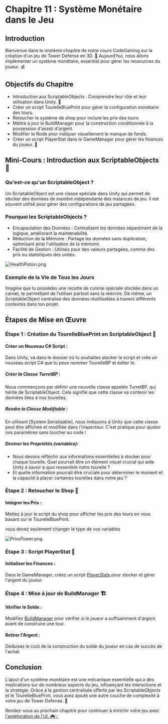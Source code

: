 # Chapitre 11 : Système Monétaire dans le Jeu

## Introduction

Bienvenue dans le onzième chapitre de notre cours CodeGaming sur la création d'un jeu de Tower Defense en 3D. 🚀 Aujourd'hui, nous allons implémenter un système monétaire, essentiel pour gérer les ressources du joueur. 💰

## Objectifs du Chapitre

- Introduction aux ScriptableObjects : Comprendre leur rôle et leur utilisation dans Unity. 📜
- Créer un script TourelleBluePrint pour gérer la configuration monétaire des tours.
- Retoucher le système de shop pour inclure les prix des tours.
- Mettre à jour le BuildManager pour la construction conditionnée à la possession d'assez d'argent.
- Modifier le Node pour indiquer visuellement le manque de fonds.
- Créer un script PlayerStat dans le GameManager pour gérer les finances du joueur. 💼

## Mini-Cours : Introduction aux ScriptableObjects 📜
### Qu'est-ce qu'un ScriptableObject ?

Un ScriptableObject est une classe spéciale dans Unity qui permet de stocker des données de manière indépendante des instances de jeu. Il est souvent utilisé pour gérer des configurations de jeu partagées.

### Pourquoi les ScriptableObjects ?

- Encapsulation des Données : Centralisent les données séparément de la logique, améliorant la maintenabilité.
- Réduction de la Mémoire : Partage les données sans duplication, optimisant ainsi l'utilisation de la mémoire.
- Facilité de Gestion : Utilisés pour des valeurs partagées, comme des prix ou statistiques des unités.

![HealthPotion.png](Images/HealthPotion.png)

### Exemple de la Vie de Tous les Jours

Imagine que tu possèdes une recette de cuisine spéciale stockée dans un carnet, te permettant de l’utiliser partout sans la réécrire. De même, un ScriptableObject centralise des données réutilisables à travers différents contextes dans ton projet.

## Étapes de Mise en Œuvre
### Étape 1 : Création du TourelleBluePrint en ScriptableObject 📜

#### Créer un Nouveau C# Script :
Dans Unity, va dans le dossier où tu souhaites stocker le script et crée un nouveau script C# que tu peux nommer TourelleBP et éditer le.

##### Créer la Classe TurretBP :
Nous commençons par définir une nouvelle classe appelée TurretBP, qui hérite de ScriptableObject. Cela signifie que cette classe va contenir les données liées à nos tourelles.

##### Rendre la Classe Modifiable :
En utilisant [System.Serializable], nous indiquons à Unity que cette classe peut être affichée et modifiée dans l'inspecteur. C'est pratique pour ajuster nos paramètres sans toucher au code !

##### Deviner les Propriétés (variables):

- Nous devons réfléchir aux informations essentielles à stocker pour chaque tourelle. Quel pourrait être un élément visuel crucial qui aide Unity à savoir à quoi ressemble notre tourelle ?
- Et quelle information pourrait être cruciale pour déterminer le moment et la capacité à placer certaines tourelles dans notre jeu ?

### Étape 2 : Retoucher le Shop 🛒

#### Intégrer les Prix :

Mettez à jour le script du shop pour afficher les prix des tours en vous basant sur le TourelleBluePrint.

vous devez seulement changer le type de vos variables

![PriceTower.png](Images/PriceTower.png)

### Étape 3 : Script PlayerStat 💼

#### Initialiser les Finances :
Dans le GameManager, créez un script [PlayerStats](https://github.com/user-attachments/files/17846839/PlayerStats.txt) pour stocker et gérer l'argent du joueur.

### Étape 4 : Mise à jour de BuildManager 🏗️

#### Vérifier le Solde :
Modifiez [BuildManager](https://github.com/user-attachments/files/17847120/BuildManager2.txt) pour vérifier si le joueur a suffisamment d'argent avant de construire une tour.

#### Retirer l'Argent :
Déduisez le coût de la construction du solde du joueur en cas de succès de l'achat.


## Conclusion
L'ajout d'un système monétaire est une mécanique essentielle qui a des implications sur de nombreux aspects du jeu, influençant les interactions et la stratégie. Grâce à la gestion centralisée offerte par les ScriptableObjects et le TourelleBluePrint, vous avez ajouté une autre couche de complexité à votre jeu de Tower Defense. 🚀

Rendez-vous au prochain chapitre pour continuer à enrichir votre jeu avec [l'amélioration de l'UI. 🎮✨](https://github.com/g404-code-gaming/TowerDefence/blob/main/Création-Du-Jeu/12.Amélioration%20visuel%20(UI).md)

